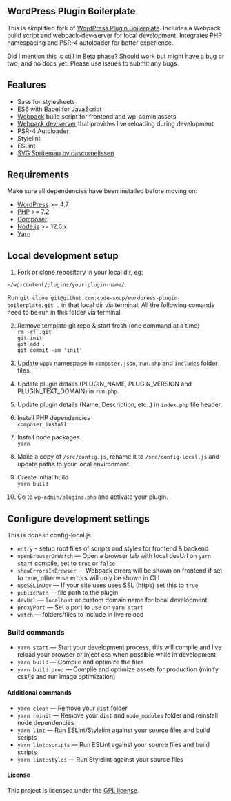 ## WordPress Plugin Boilerplate
This is simplified fork of [WordPress Plugin Boilerplate](https://github.com/DevinVinson/WordPress-Plugin-Boilerplate).
Includes a Webpack build script and webpack-dev-server for local development.
Integrates PHP namespacing and PSR-4 autoloader for better experience.

Did I mention this is still in Beta phase?
Should work but might have a bug or two, and no docs yet.
Please use issues to submit any bugs.


## Features
* Sass for stylesheets
* ES6 with Babel for JavaScript
* [Webpack](https://webpack.github.io) build script for frontend and wp-admin assets
* [Webpack dev server](https://github.com/webpack/webpack-dev-server) that provides live reloading during development
* PSR-4 Autoloader
* Stylelint
* ESLint
* [SVG Spritemap by cascornelissen](https://github.com/cascornelissen/svg-spritemap-webpack-plugin)


## Requirements
Make sure all dependencies have been installed before moving on:
* [WordPress](https://wordpress.org/) >= 4.7
* [PHP](http://php.net/manual/en/install.php) >= 7.2
* [Composer](https://getcomposer.org/download/)
* [Node.js](http://nodejs.org/) >= 12.6.x
* [Yarn](https://yarnpkg.com/en/docs/install)



## Local development setup
1. Fork or clone repository in your local dir, eg:
```shell
~/wp-content/plugins/your-plugin-name/
```
Run `git clone git@github.com:code-soup/wordpress-plugin-boilerplate.git .` in that local dir via terminal.
All the following comands need to be run in this folder via terminal.

2. Remove template git repo & start fresh (one command at a time)\
`rm -rf .git`\
`git init`\
`git add .`\
`git commit -am 'init'`

3. Update `wppb` namespace in `composer.json`, `run.php` and `includes` folder files.

4. Update plugin details (PLUGIN_NAME, PLUGIN_VERSION and PLUGIN_TEXT_DOMAIN) in `run.php`.

5. Update plugin details (Name, Description, etc..) in `index.php` file header.

6. Install PHP dependencies\
`composer install`

7. Install node packages\
`yarn`

8. Make a copy of `/src/config.js`, rename it to `/src/config-local.js` and update paths to your local environment.

9. Create initial build\
`yarn build`

10. Go to `wp-admin/plugins.php` and activate your plugin.


## Configure development settings
This is done in config-local.js
* `entry` - setup root files of scripts and styles for frontend & backend
* `openBrowserOnWatch` — Open a browser tab with local devUrl on `yarn start` compile, set to `true` or `false`
* `showErrorsInBrowser` — Webpack errors will be shown on frontend if set to `true`, otherwise errors will only be shown in CLI
* `useSSLinDev` — If your site uses uses SSL (https) set this to `true`
* `publicPath` — file path to the plugin
* `devUrl` — `localhost` or custom domain name for local development
* `proxyPort` — Set a port to use on `yarn start`
* `watch` — folders/files to include in live reload


### Build commands
* `yarn start` — Start your development process, this will compile and live reload your browser or inject css when possible while in development
* `yarn build` — Compile and optimize the files
* `yarn build:prod` — Compile and optimize assets for production (minify css/js and run image optimization)


#### Additional commands
* `yarn clean` — Remove your `dist` folder
* `yarn reinit` — Remove your `dist` and `node_modules` folder and reinstall node dependencies
* `yarn lint` — Run ESLint/Stylelint against your source files and build scripts
* `yarn lint:scripts` — Run ESLint against your source files and build scripts
* `yarn lint:styles` — Run Stylelint against your source files


#### License
This project is licensed under the [GPL license](http://www.gnu.org/licenses/gpl-3.0.txt).